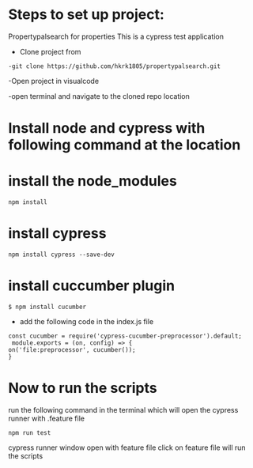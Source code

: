 # Steps to set up project: 
 Propertypalsearch for properties 
 This is a cypress test application
- Clone project from
```
-git clone https://github.com/hkrk1805/propertypalsearch.git
```
-Open project in visualcode

-open terminal and navigate to the cloned repo location

# Install node and cypress with following command at the location

# install the node_modules
```
npm install
```
# install cypress 
```
npm install cypress --save-dev
```
# install cuccumber plugin
```
$ npm install cucumber
```
- add the following code in the index.js file
```
const cucumber = require('cypress-cucumber-preprocessor').default;
 module.exports = (on, config) => {
on('file:preprocessor', cucumber());
}
```
# Now to run the scripts
run the following command in the terminal which will open the cypress runner with .feature file 
```
npm run test
```
cypress runner window open with feature file click on feature file will run the scripts
